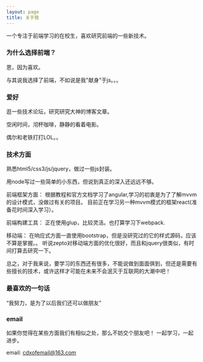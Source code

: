 ```yaml
---
layout: page
title: 关于我 
---
```


一个专注于前端学习的在校生，喜欢研究前端的一些新技术。

<h3>为什么选择前端？</h3>

恩，因为喜欢。

与其说我选择了前端，不如说是我"献身"于js。。。

<h3>爱好</h3>

逛一些技术论坛，研究研究大神的博客文章。

空闲时间，沏杯咖啡，静静的看着电影。

偶尔和老铁打打LOL。。 

<h3>技术方面</h3>

熟悉html5/css3/js/jquery，做过一些js封装。

用node写过一些简单的小东西，但说到真正的深入还远远不够。

前端框架方面： 根据教程和官方文档学习了angular,学习的初衷是为了了解mvvm的设计模式，没做过有关的项目。 目前正在学习另一种mvvm模式的框架react(准备花时间深入学习）。

前端构建工具： 正在使用glup，比较灵活。也打算学习下webpack.

移动端： 在响应式方面一直使用bootstrap，但是没研究过的它的样式源码，应该不算是掌握。。 听说zepto对移动端方面的优化很好，而且和jquery很类似，有时间打算去研究一下。 

总之，对于我来说，要学习的东西还有很多，不能说做到面面俱到，但还是需要有些擅长的技术，或许这样才可能在未来不会泯灭于互联网的大潮中吧！

<h3>最喜欢的一句话</h3>

“我努力，是为了以后我们还可以做朋友”

<h3>email</h3>

如果你觉得在某些方面我们有相似之处，那么不妨交个朋友吧！ 一起学习，一起进步。

email: cdxofemail@163.com